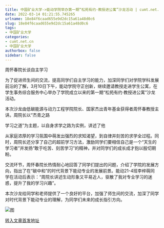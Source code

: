 ```yaml
---
title: 中国矿业大学->能动学院举办第一期“松苑有约·教授进公寓”沙龙活动 | cumt.net.cn
date: 2022-03-14 01:21:55.745265
urlname: 18e84f6caad655e9d2dc15a61a48d0c6
slug: 18e84f6caad655e9d2dc15a61a48d0c6
tags: 
- 中国矿业大学
categories:
- cumt.net.cn
- 中国矿业大学
authorbox: false
sidebar: false
---
```

周怀春院长谈自主学习

为了促进师生间的交流，提高同学们自主学习的能力，加深同学们对学院学科发展前沿的了解，3月10日下午，能动学院守正创新，继续邀请教授走进学生公寓，在学生事务综合服务中心举办了学院成立以来的第一期“松苑有约·教授进公寓”沙龙活动。

本次沙龙由低碳能源与动力工程学院院长、国家杰出青年基金获得者周怀春教授主讲。周院长以“杰青之路

学习之道”为主题，以自身求学之路为实例，讲述了他
<!--more-->
从家庭浓厚的学习氛围中萌发出强烈的求知渴望，到自律并刻苦的求学全过程。同时，周院长还分享了自己的超前学习方法，激励同学们要相信自己是一个“天生的学习者”并发扬“敢于吃苦、刻苦学习”的精神，并对同学们的成长成才抱以殷切期盼。

交流环节，周怀春院长热情耐心地回答了同学们提出的问题，介绍了学院的发展方向，指出了在“碳中和”的时代背景下能动专业的发展前景。能动21-4班李梓萌同学在活动后表示：“周院长讲述生动形象又平易近人，驱散了我对专业学习的迷惑，提升了我的学习兴趣”。

本次沙龙给同学和老师提供了一个良好的平台，加强了师生间的交流，加深了同学对时代背景下能动专业的理解，为同学们未来的成长指引方向。

![图](http://xwzx.cumt.edu.cn/_upload/article/images/26/c0/591c87844bd38586879f37cf84d5/1cb057f2-2586-4a96-8ca5-93e0a4d2bf5d.png)

[转入文章首发地址](http://xwzx.cumt.edu.cn/71/17/c523a618775/page.htm)